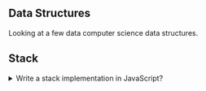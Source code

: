 ## Data Structures
Looking at a few data computer science data structures.

## Stack

<details><summary> Write a stack implementation in JavaScript?</summary>
<p>
WIP ... till complete.

#### Using JavaScript classes to extend array with classes.
This code does not mess with the prototype


</p>
</details>